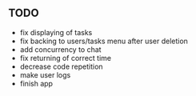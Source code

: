 ## TODO
- fix displaying of tasks
- fix backing to users/tasks menu after user deletion
- add concurrency to chat
- fix returning of correct time
- decrease code repetition
- make user logs
- finish app